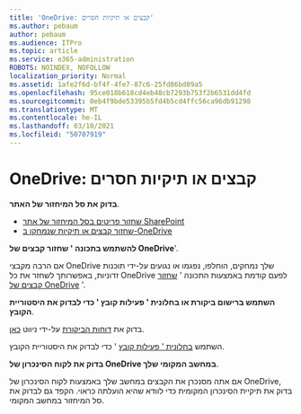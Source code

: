 ```yaml
---
title: 'OneDrive: קבצים או תיקיות חסרים'
ms.author: pebaum
author: pebaum
ms.audience: ITPro
ms.topic: article
ms.service: o365-administration
ROBOTS: NOINDEX, NOFOLLOW
localization_priority: Normal
ms.assetid: 1afe2f6d-bf4f-4fe7-87c6-25fd86bd89a5
ms.openlocfilehash: 95ce018b618cd4eb48cb7293b753f2b6531dd4fd
ms.sourcegitcommit: 0eb4f9bde53395b5fd4b5cd4ffc56ca96db91298
ms.translationtype: MT
ms.contentlocale: he-IL
ms.lasthandoff: 03/10/2021
ms.locfileid: "50707919"
---
```

# <a name="onedrive-missing-files-or-folders"></a>OneDrive: קבצים או תיקיות חסרים

**בדוק את סל המיחזור של האתר**.

- [שחזור פריטים בסל המיחזור של אתר SharePoint](https://support.microsoft.com/office/restore-items-in-the-recycle-bin-that-were-deleted-from-sharepoint-or-teams-6df466b6-55f2-4898-8d6e-c0dff851a0be)
- [שחזור קבצים או תיקיות שנמחקו ב-OneDrive](https://support.office.com/article/Restore-deleted-files-or-folders-in-OneDrive-949ada80-0026-4db3-a953-c99083e6a84f)


**להשתמש בתכונה ' שחזור קבצים של OneDrive**'. 

אם הרבה מקבצי OneDrive שלך נמחקים, הוחלפו, נפגמו או נגועים על-ידי תוכנות זדוניות, באפשרותך לשחזר את כל OneDrive לפעם קודמת באמצעות התכונה ' [שחזור קבצים של OneDrive](https://support.office.com/article/Restore-your-OneDrive-fa231298-759d-41cf-bcd0-25ac53eb8a15) '.


**השתמש ברישום ביקורת או בחלונית ' פעילות קובץ ' כדי לבדוק את היסטוריית הקובץ**.

בדוק את [דוחות הביקורת](https://docs.microsoft.com/microsoft-365/compliance/search-the-audit-log-in-security-and-compliance) על-ידי ניווט [כאן](https://sip.protection.office.com/).


השתמש [בחלונית ' פעילות קובץ](https://support.office.com/article/File-activity-in-a-document-library-6105ecda-1dd0-4f6f-9542-102bf5c0ffe0) ' כדי לבדוק את היסטוריית הקובץ.


**בדוק את לקוח הסינכרון של OneDrive במחשב המקומי שלך**.

אם אתה מסנכרן את הקבצים במחשב שלך באמצעות לקוח הסינכרון של OneDrive, בדוק את תיקיית הסינכרון המקומית כדי לוודא שהיא הועלתה כראוי. הקפד גם לבדוק את סל המיחזור במחשב המקומי.

